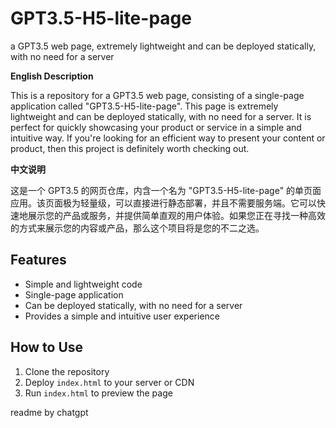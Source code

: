 # GPT3.5-H5-lite-page
a GPT3.5 web page, extremely lightweight and can be deployed statically, with no need for a server

**English Description**

This is a repository for a GPT3.5 web page, consisting of a single-page application called "GPT3.5-H5-lite-page". This page is extremely lightweight and can be deployed statically, with no need for a server. It is perfect for quickly showcasing your product or service in a simple and intuitive way. If you're looking for an efficient way to present your content or product, then this project is definitely worth checking out.

**中文说明**

这是一个 GPT3.5 的网页仓库，内含一个名为 "GPT3.5-H5-lite-page" 的单页面应用。该页面极为轻量级，可以直接进行静态部署，并且不需要服务端。它可以快速地展示您的产品或服务，并提供简单直观的用户体验。如果您正在寻找一种高效的方式来展示您的内容或产品，那么这个项目将是您的不二之选。

## Features

- Simple and lightweight code
- Single-page application
- Can be deployed statically, with no need for a server
- Provides a simple and intuitive user experience

## How to Use

1. Clone the repository
2. Deploy `index.html` to your server or CDN
3. Run `index.html` to preview the page

readme by chatgpt

